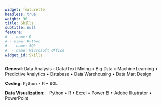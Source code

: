 ```yaml
---
widget: featurette
headless: true
weight: 30
title: Skills
subtitle: null
feature:
#  - name: R
# - name: Python
#  - name: SQL
#  - name: Microsoft Office
widget_id: Skills
---
```

**General**:   Data Analysis •  Data/Text Mining • Big Data • Machine Learning • Predictive Analytics •  Database • Data Warehousing • Data Mart Design

**Coding**:     Python • R • SQL

**Data Visualization**:    Python • R • Excel • Power BI • Adobe Illustrator • PowerPoint
